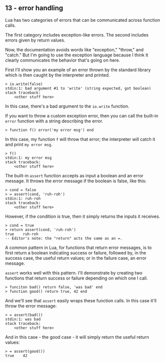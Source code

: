 ## 13 - error handling

<!-- 13.1 error categories and the error function -->

Lua has two categories of errors that can be communicated
across function calls.

The first category includes exception-like errors.
The second includes errors given by return values.

Now, the documentation avoids words like "exception," "throw,"
and "catch." But I'm going to use the exception language because
I think it clearly communicates the behavior that's going on here.

First I'll show you an example of an error thrown by the
standard library
which is then caught by the interpreter and printed.

    > io.write(false)
    stdin:1: bad argument #1 to 'write' (string expected, got boolean)
    stack traceback:
        <other stuff here>

In this case, there's a bad argument to the `io.write` function.

If you want to throw a custom exception error, then you
can call the built-in `error` function with a string
describing the error.

    > function f() error('my error msg') end

In this case, my function `f` will throw that error;
the interpreter will catch it and print `my error msg`.

    > f()
    stdin:1: my error msg
    stack traceback:
        <other stuff here>

<!-- 13.2 the assert function -->

The built-in `assert` function accepts as input a boolean
and an error message.
It throws the error message if the boolean is false, like this:

    > cond = false
    > = assert(cond, 'ruh-roh')
    stdin:1: ruh-roh
    stack traceback:
        <other stuff here>

However, if the condition is true, then it simply returns
the inputs it receives.

    > cond = true
    > return assert(cond, 'ruh-roh')
    true    ruh-roh
    -- Editor's note: the "return" acts the same as an =.

A common pattern in Lua, for functions that return error
messages, is to first return a boolean indicating success or
failure, followed by, in the success case, the useful return
values; or in the failure case, an error message.

`assert` works well with this pattern.
I'll demonstrate by creating two functions that return
success or failure depending on which one I call.

    > funciton bad() return false, 'was bad' end
    > function good() return true, 42 end

And we'll see that
`assert` easily wraps these function calls.
In this case it'll throw the error message:

    > = assert(bad())
    stdin:1: was bad
    stack traceback:
        <other stuff here>

And in this case - the good case - it will simply
return the useful return values:

    > = assert(good())
    true    42

<!-- 13.3 the pcall function -->

<!-- 13.4 the xpcall function -->
